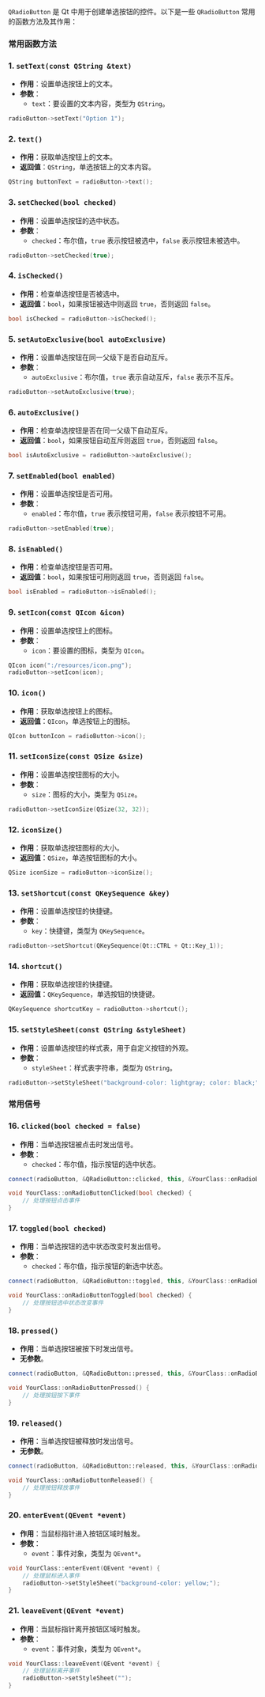 `QRadioButton` 是 Qt 中用于创建单选按钮的控件。以下是一些 `QRadioButton` 常用的函数方法及其作用：

### 常用函数方法

### 1. `setText(const QString &text)`

- **作用**：设置单选按钮上的文本。
- **参数**：
  - `text`：要设置的文本内容，类型为 `QString`。

```cpp
radioButton->setText("Option 1");
```

### 2. `text()`

- **作用**：获取单选按钮上的文本。
- **返回值**：`QString`，单选按钮上的文本内容。

```cpp
QString buttonText = radioButton->text();
```

### 3. `setChecked(bool checked)`

- **作用**：设置单选按钮的选中状态。
- **参数**：
  - `checked`：布尔值，`true` 表示按钮被选中，`false` 表示按钮未被选中。

```cpp
radioButton->setChecked(true);
```

### 4. `isChecked()`

- **作用**：检查单选按钮是否被选中。
- **返回值**：`bool`，如果按钮被选中则返回 `true`，否则返回 `false`。

```cpp
bool isChecked = radioButton->isChecked();
```

### 5. `setAutoExclusive(bool autoExclusive)`

- **作用**：设置单选按钮在同一父级下是否自动互斥。
- **参数**：
  - `autoExclusive`：布尔值，`true` 表示自动互斥，`false` 表示不互斥。

```cpp
radioButton->setAutoExclusive(true);
```

### 6. `autoExclusive()`

- **作用**：检查单选按钮是否在同一父级下自动互斥。
- **返回值**：`bool`，如果按钮自动互斥则返回 `true`，否则返回 `false`。

```cpp
bool isAutoExclusive = radioButton->autoExclusive();
```

### 7. `setEnabled(bool enabled)`

- **作用**：设置单选按钮是否可用。
- **参数**：
  - `enabled`：布尔值，`true` 表示按钮可用，`false` 表示按钮不可用。

```cpp
radioButton->setEnabled(true);
```

### 8. `isEnabled()`

- **作用**：检查单选按钮是否可用。
- **返回值**：`bool`，如果按钮可用则返回 `true`，否则返回 `false`。

```cpp
bool isEnabled = radioButton->isEnabled();
```

### 9. `setIcon(const QIcon &icon)`

- **作用**：设置单选按钮上的图标。
- **参数**：
  - `icon`：要设置的图标，类型为 `QIcon`。

```cpp
QIcon icon(":/resources/icon.png");
radioButton->setIcon(icon);
```

### 10. `icon()`

- **作用**：获取单选按钮上的图标。
- **返回值**：`QIcon`，单选按钮上的图标。

```cpp
QIcon buttonIcon = radioButton->icon();
```

### 11. `setIconSize(const QSize &size)`

- **作用**：设置单选按钮图标的大小。
- **参数**：
  - `size`：图标的大小，类型为 `QSize`。

```cpp
radioButton->setIconSize(QSize(32, 32));
```

### 12. `iconSize()`

- **作用**：获取单选按钮图标的大小。
- **返回值**：`QSize`，单选按钮图标的大小。

```cpp
QSize iconSize = radioButton->iconSize();
```

### 13. `setShortcut(const QKeySequence &key)`

- **作用**：设置单选按钮的快捷键。
- **参数**：
  - `key`：快捷键，类型为 `QKeySequence`。

```cpp
radioButton->setShortcut(QKeySequence(Qt::CTRL + Qt::Key_1));
```

### 14. `shortcut()`

- **作用**：获取单选按钮的快捷键。
- **返回值**：`QKeySequence`，单选按钮的快捷键。

```cpp
QKeySequence shortcutKey = radioButton->shortcut();
```

### 15. `setStyleSheet(const QString &styleSheet)`

- **作用**：设置单选按钮的样式表，用于自定义按钮的外观。
- **参数**：
  - `styleSheet`：样式表字符串，类型为 `QString`。

```cpp
radioButton->setStyleSheet("background-color: lightgray; color: black;");
```

### 常用信号

### 16. `clicked(bool checked = false)`

- **作用**：当单选按钮被点击时发出信号。
- **参数**：
  - `checked`：布尔值，指示按钮的选中状态。

```cpp
connect(radioButton, &QRadioButton::clicked, this, &YourClass::onRadioButtonClicked);

void YourClass::onRadioButtonClicked(bool checked) {
    // 处理按钮点击事件
}
```

### 17. `toggled(bool checked)`

- **作用**：当单选按钮的选中状态改变时发出信号。
- **参数**：
  - `checked`：布尔值，指示按钮的新选中状态。

```cpp
connect(radioButton, &QRadioButton::toggled, this, &YourClass::onRadioButtonToggled);

void YourClass::onRadioButtonToggled(bool checked) {
    // 处理按钮选中状态改变事件
}
```

### 18. `pressed()`

- **作用**：当单选按钮被按下时发出信号。
- **无参数**。

```cpp
connect(radioButton, &QRadioButton::pressed, this, &YourClass::onRadioButtonPressed);

void YourClass::onRadioButtonPressed() {
    // 处理按钮按下事件
}
```

### 19. `released()`

- **作用**：当单选按钮被释放时发出信号。
- **无参数**。

```cpp
connect(radioButton, &QRadioButton::released, this, &YourClass::onRadioButtonReleased);

void YourClass::onRadioButtonReleased() {
    // 处理按钮释放事件
}
```

### 20. `enterEvent(QEvent *event)`

- **作用**：当鼠标指针进入按钮区域时触发。
- **参数**：
  - `event`：事件对象，类型为 `QEvent*`。

```cpp
void YourClass::enterEvent(QEvent *event) {
    // 处理鼠标进入事件
    radioButton->setStyleSheet("background-color: yellow;");
}
```

### 21. `leaveEvent(QEvent *event)`

- **作用**：当鼠标指针离开按钮区域时触发。
- **参数**：
  - `event`：事件对象，类型为 `QEvent*`。

```cpp
void YourClass::leaveEvent(QEvent *event) {
    // 处理鼠标离开事件
    radioButton->setStyleSheet("");
}
```